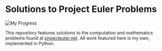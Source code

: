 # Solutions to Project Euler Problems

![My Progress](https://projecteuler.net/profile/Humford.png)

This repository features solutions to the computation and mathematics problems found at [projecteuler.net](http://www.projecteuler.net).
All work featured here is my own, implemented in Python.
